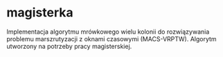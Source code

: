 # magisterka

Implementacja algorytmu mrówkowego wielu kolonii do rozwiązywania problemu marszrutyzacji z oknami czasowymi (MACS-VRPTW). Algorytm utworzony na potrzeby pracy magisterskiej.

